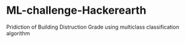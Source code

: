 # ML-challenge-Hackerearth
Pridiction of  Building Distruction Grade using multiclass classification algorithm
